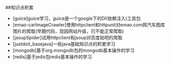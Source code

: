 ##知识点积累


 * [guice]guice学习，guice是一个google下的DI(依赖注入)工具包
 * [emao-carImageCrawler]使用httpclient和httpunit对emao.com网汽车图库图片的爬取(早期代码，现因网站升级，已不能正常爬取)
 * [jsoupSpider]试用httpclient和jsoup对百度贴吧的爬取
 * [justdoit_basejava]一些java基础知识点的积累学习
 * [mongodb]基于org.mongodb包的mongodb基本操作的学习
 * [redis]基于jedis包redis基本操作的学习
